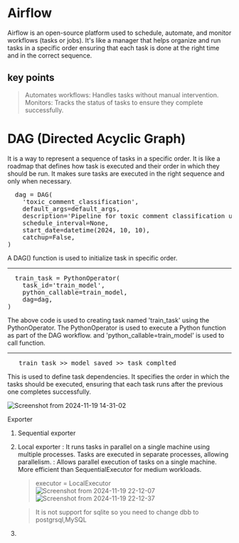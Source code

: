 # Airflow

Airflow is an open-source platform used to schedule, automate, and monitor workflows (tasks or jobs).
It's like a manager that helps organize and run tasks in a specific order ensuring that each task is done at the right time and in the correct sequence.

## key points
> Automates workflows: Handles tasks without manual intervention.
> Monitors: Tracks the status of tasks to ensure they complete successfully.

# DAG  (Directed Acyclic Graph)
It is a way to represent a sequence of tasks in a specific order.
It is like a roadmap that defines how task is executed and their order in which they should be run. It makes sure tasks are executed in the right sequence and only when necessary.


<pre>
  dag = DAG(
    'toxic_comment_classification',
    default_args=default_args,
    description='Pipeline for toxic comment classification using Ray and MLflow',
    schedule_interval=None,
    start_date=datetime(2024, 10, 10),
    catchup=False,
)
</pre>

A DAG() function is used to initialize task in specific order.


----------------------------------------------------------------------------------------------------------------------------------------------------------
<pre>
  train_task = PythonOperator(
    task_id='train_model',
    python_callable=train_model,
    dag=dag,
)
</pre>

The above code is used to creating task named 'train_task' using the PythonOperator. The PythonOperator is used to execute a Python function as part of the DAG workflow.
and 'python_callable=train_model' is used to call function.


----------------------------------------------------------------------------------------------------------------------------------------------------------------------
<pre>   train_task >> model_saved >> task_complted </pre>

This is used to define task dependencies. It specifies the order in which the tasks should be executed, ensuring that each task runs after the previous one completes successfully.

![Screenshot from 2024-11-19 14-31-02](https://github.com/user-attachments/assets/f936140b-5964-4390-a8e1-172353e5a001)


Exporter

1. Sequential exporter
2. Local exporter
    : It runs tasks in parallel on a single machine using multiple processes. Tasks are executed in separate processes, allowing parallelism.
    : Allows parallel execution of tasks on a single machine. More efficient than SequentialExecutor for medium workloads.
    > executor = LocalExecutor
    ![Screenshot from 2024-11-19 22-12-07](https://github.com/user-attachments/assets/07402aac-9a17-4cd5-a3f5-f4767822191c)
    ![Screenshot from 2024-11-19 22-12-37](https://github.com/user-attachments/assets/051c5652-43c8-499b-97dc-6dde105f83da)

    > It is not support for sqlite so you need to change dbb to postgrsql,MySQL
    
4. 


